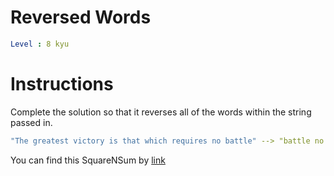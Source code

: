 # Reversed Words

```yaml
Level : 8 kyu
```



# Instructions
Complete the solution so that it reverses all of the words within the string passed in.

```yaml
"The greatest victory is that which requires no battle" --> "battle no requires which that is victory greatest The"
```

You can find this SquareNSum by [link](https://www.codewars.com/kata/51c8991dee245d7ddf00000e/train/scala)
